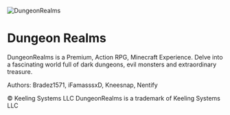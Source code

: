 ![DungeonRealms](http://i.imgur.com/HSCayEW.png)

Dungeon Realms
==========
DungeonRealms is a Premium, Action RPG, Minecraft Experience. Delve into a fascinating world full of dark dungeons, evil monsters and extraordinary treasure.

Authors:
Bradez1571, iFamasssxD, Kneesnap, Nentify


© Keeling Systems LLC 
DungeonRealms is a trademark of Keeling Systems LLC 
